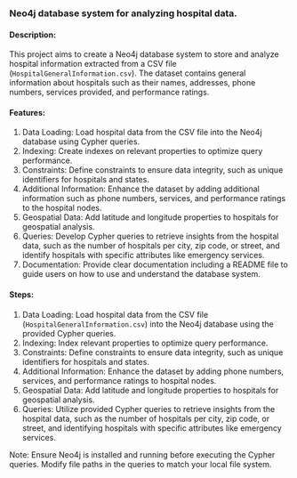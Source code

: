 
### Neo4j database system for analyzing hospital data.

#### Description: 
This project aims to create a Neo4j database system to store and analyze hospital information extracted from a CSV file (`HospitalGeneralInformation.csv`). The dataset contains general information about hospitals such as their names, addresses, phone numbers, services provided, and performance ratings.

#### Features:
1. Data Loading: Load hospital data from the CSV file into the Neo4j database using Cypher queries.
2. Indexing: Create indexes on relevant properties to optimize query performance.
3. Constraints: Define constraints to ensure data integrity, such as unique identifiers for hospitals and states.
4. Additional Information: Enhance the dataset by adding additional information such as phone numbers, services, and performance ratings to the hospital nodes.
5. Geospatial Data: Add latitude and longitude properties to hospitals for geospatial analysis.
6. Queries: Develop Cypher queries to retrieve insights from the hospital data, such as the number of hospitals per city, zip code, or street, and identify hospitals with specific attributes like emergency services.
7. Documentation: Provide clear documentation including a README file to guide users on how to use and understand the database system.


#### Steps:

1. Data Loading: Load hospital data from the CSV file (`HospitalGeneralInformation.csv`) into the Neo4j database using the provided Cypher queries.
2. Indexing: Index relevant properties to optimize query performance.
3. Constraints: Define constraints to ensure data integrity, such as unique identifiers for hospitals and states.
4. Additional Information: Enhance the dataset by adding phone numbers, services, and performance ratings to hospital nodes.
5. Geospatial Data: Add latitude and longitude properties to hospitals for geospatial analysis.
6. Queries: Utilize provided Cypher queries to retrieve insights from the hospital data, such as the number of hospitals per city, zip code, or street, and identifying hospitals with specific attributes like emergency services.

Note: Ensure Neo4j is installed and running before executing the Cypher queries. Modify file paths in the queries to match your local file system.


